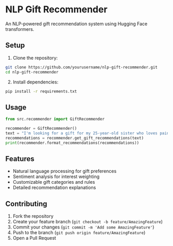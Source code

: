 # NLP Gift Recommender

An NLP-powered gift recommendation system using Hugging Face transformers.

## Setup

1. Clone the repository:
```bash
git clone https://github.com/yourusername/nlp-gift-recommender.git
cd nlp-gift-recommender
```

2. Install dependencies:
```bash
pip install -r requirements.txt
```

## Usage

```python
from src.recommender import GiftRecommender

recommender = GiftRecommender()
text = "I'm looking for a gift for my 25-year-old sister who loves painting."
recommendations = recommender.get_gift_recommendations(text)
print(recommender.format_recommendations(recommendations))
```

## Features

- Natural language processing for gift preferences
- Sentiment analysis for interest weighting
- Customizable gift categories and rules
- Detailed recommendation explanations

## Contributing

1. Fork the repository
2. Create your feature branch (`git checkout -b feature/AmazingFeature`)
3. Commit your changes (`git commit -m 'Add some AmazingFeature'`)
4. Push to the branch (`git push origin feature/AmazingFeature`)
5. Open a Pull Request